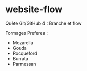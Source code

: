 # website-flow
Quête Git/GitHub 4 : Branche et flow

Formages Preferes :
- Mozarella
- Gouda
- Rocqueford
- Burrata
- Parmessan